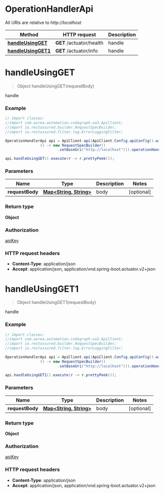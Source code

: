 # OperationHandlerApi

All URIs are relative to *http://localhost*

Method | HTTP request | Description
------------- | ------------- | -------------
[**handleUsingGET**](OperationHandlerApi.md#handleUsingGET) | **GET** /actuator/health | handle
[**handleUsingGET1**](OperationHandlerApi.md#handleUsingGET1) | **GET** /actuator/info | handle


<a name="handleUsingGET"></a>
# **handleUsingGET**
> Object handleUsingGET(requestBody)

handle

### Example
```java
// Import classes:
//import com.aurea.automation.codegraph.oa3.ApiClient;
//import io.restassured.builder.RequestSpecBuilder;
//import io.restassured.filter.log.ErrorLoggingFilter;

OperationHandlerApi api = ApiClient.api(ApiClient.Config.apiConfig().withReqSpecSupplier(
                () -> new RequestSpecBuilder()
                        .setBaseUri("http://localhost"))).operationHandler();

api.handleUsingGET().execute(r -> r.prettyPeek());
```

### Parameters

Name | Type | Description  | Notes
------------- | ------------- | ------------- | -------------
 **requestBody** | [**Map&lt;String, String&gt;**](String.md)| body | [optional]

### Return type

**Object**

### Authorization

[apiKey](../README.md#apiKey)

### HTTP request headers

 - **Content-Type**: application/json
 - **Accept**: application/json, application/vnd.spring-boot.actuator.v2+json

<a name="handleUsingGET1"></a>
# **handleUsingGET1**
> Object handleUsingGET1(requestBody)

handle

### Example
```java
// Import classes:
//import com.aurea.automation.codegraph.oa3.ApiClient;
//import io.restassured.builder.RequestSpecBuilder;
//import io.restassured.filter.log.ErrorLoggingFilter;

OperationHandlerApi api = ApiClient.api(ApiClient.Config.apiConfig().withReqSpecSupplier(
                () -> new RequestSpecBuilder()
                        .setBaseUri("http://localhost"))).operationHandler();

api.handleUsingGET1().execute(r -> r.prettyPeek());
```

### Parameters

Name | Type | Description  | Notes
------------- | ------------- | ------------- | -------------
 **requestBody** | [**Map&lt;String, String&gt;**](String.md)| body | [optional]

### Return type

**Object**

### Authorization

[apiKey](../README.md#apiKey)

### HTTP request headers

 - **Content-Type**: application/json
 - **Accept**: application/json, application/vnd.spring-boot.actuator.v2+json

